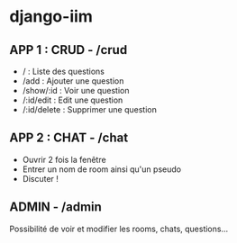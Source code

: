 # django-iim

## APP 1 : CRUD - /crud
- / : Liste des questions
- /add : Ajouter une question
- /show/:id : Voir une question
- /:id/edit : Edit une question
- /:id/delete : Supprimer une question

## APP 2 : CHAT - /chat
- Ouvrir 2 fois la fenêtre
- Entrer un nom de room ainsi qu'un pseudo
- Discuter !

## ADMIN - /admin
Possibilité de voir et modifier les rooms, chats, questions...
